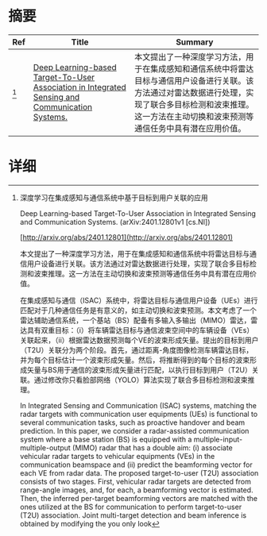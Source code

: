 # 摘要

| Ref | Title | Summary |
| --- | --- | --- |
| [^1] | [Deep Learning-based Target-To-User Association in Integrated Sensing and Communication Systems.](http://arxiv.org/abs/2401.12801) | 本文提出了一种深度学习方法，用于在集成感知和通信系统中将雷达目标与通信用户设备进行关联。该方法通过对雷达数据进行处理，实现了联合多目标检测和波束推理。这一方法在主动切换和波束预测等通信任务中具有潜在应用价值。 |

# 详细

[^1]: 深度学习在集成感知与通信系统中基于目标到用户关联的应用

    Deep Learning-based Target-To-User Association in Integrated Sensing and Communication Systems. (arXiv:2401.12801v1 [cs.NI])

    [http://arxiv.org/abs/2401.12801](http://arxiv.org/abs/2401.12801)

    本文提出了一种深度学习方法，用于在集成感知和通信系统中将雷达目标与通信用户设备进行关联。该方法通过对雷达数据进行处理，实现了联合多目标检测和波束推理。这一方法在主动切换和波束预测等通信任务中具有潜在应用价值。

    

    在集成感知与通信（ISAC）系统中，将雷达目标与通信用户设备（UEs）进行匹配对于几种通信任务是有意义的，如主动切换和波束预测。本文考虑了一个雷达辅助通信系统，一个基站（BS）配备有多输入多输出（MIMO）雷达，雷达具有双重目标：（i）将车辆雷达目标与通信波束空间中的车辆设备（VEs）关联起来，（ii）根据雷达数据预测每个VE的波束形成矢量。提出的目标到用户（T2U）关联分为两个阶段。首先，通过距离-角度图像检测车辆雷达目标，并为每个目标估计一个波束形成矢量。然后，将推断得到的每个目标的波束形成矢量与BS用于通信的波束形成矢量进行匹配，以执行目标到用户（T2U）关联。通过修改你只看脸部网络（YOLO）算法实现了联合多目标检测和波束推理。

    In Integrated Sensing and Communication (ISAC) systems, matching the radar targets with communication user equipments (UEs) is functional to several communication tasks, such as proactive handover and beam prediction. In this paper, we consider a radar-assisted communication system where a base station (BS) is equipped with a multiple-input-multiple-output (MIMO) radar that has a double aim: (i) associate vehicular radar targets to vehicular equipments (VEs) in the communication beamspace and (ii) predict the beamforming vector for each VE from radar data. The proposed target-to-user (T2U) association consists of two stages. First, vehicular radar targets are detected from range-angle images, and, for each, a beamforming vector is estimated. Then, the inferred per-target beamforming vectors are matched with the ones utilized at the BS for communication to perform target-to-user (T2U) association. Joint multi-target detection and beam inference is obtained by modifying the you only look
    

